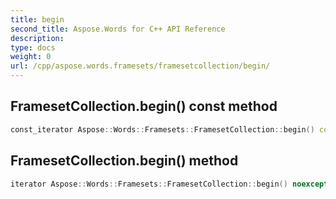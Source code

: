```yaml
---
title: begin
second_title: Aspose.Words for C++ API Reference
description: 
type: docs
weight: 0
url: /cpp/aspose.words.framesets/framesetcollection/begin/
---
```

## FramesetCollection.begin() const method




```cpp
const_iterator Aspose::Words::Framesets::FramesetCollection::begin() const noexcept
```

## FramesetCollection.begin() method




```cpp
iterator Aspose::Words::Framesets::FramesetCollection::begin() noexcept
```

